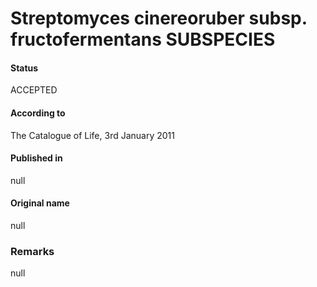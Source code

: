 # Streptomyces cinereoruber subsp. fructofermentans SUBSPECIES

#### Status
ACCEPTED

#### According to
The Catalogue of Life, 3rd January 2011

#### Published in
null

#### Original name
null

### Remarks
null